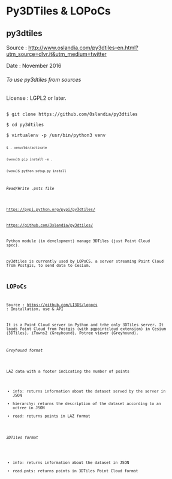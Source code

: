 # Py3DTiles & LOPoCs

## py3dtiles


Source : http://www.oslandia.com/py3dtiles-en.html?utm_source=dlvr.it&utm_medium=twitter


Date : November 2016

###### To use py3dtiles from sources


License : LGPL2 or later.

<code>
$ git clone https://github.com/Oslandia/py3dtiles
</code>
<code>
$ cd py3dtiles
</code>
<code>
$ virtualenv -p /usr/bin/python3 venv
<code>
<code>
$ . venv/bin/activate
</code>
<code>
(venv)$ pip install -e .
</code>
<code>
(venv)$ python setup.py install
</code>

###### Read/Write .pnts file


https://pypi.python.org/pypi/py3dtiles/


https://github.com/Oslandia/py3dtiles/


Python module (in development) manage 3DTiles (just Point Cloud spec).


py3dtiles is currently used by LOPoCS, a server streaming Point Cloud from Postgis, to send data to Cesium.


## LOPoCs


Source : https://github.com/LI3DS/lopocs : Installation, use & API


It is a Point Cloud server in Python and trhe only 3DTiles server.
It loads Point Cloud from Postgis (with pgpointcloud extension) in Cesium (3DTiles), iTowns2 (Greyhound), Potree viewer (Greyhound).


###### Greyhound format 
LAZ data with a footer indicating the number of points
- info: returns information about the dataset served by the server in JSON
- hierarchy: returns the description of the dataset according to an octree in JSON
- read: returns points in LAZ format

###### 3DTiles format
- info: returns information about the dataset in JSON
- read.pnts: returns points in 3DTiles Point Cloud format
